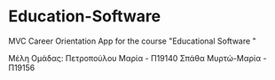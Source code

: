 # Education-Software
MVC Career Orientation App for the course "Educational Software "

Μέλη Ομάδας:
Πετροπούλου Μαρία - Π19140
Σπάθα Μυρτώ-Μαρία - Π19156
